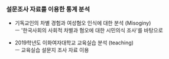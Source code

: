 ### 설문조사 자료를 이용한 통계 분석
- 기독교인의 차별 경험과 여성혐오 인식에 대한 분석 (Misoginy)  
ㅡ '한국사회의 사회적 차별과 혐오에 대한 시민의식 조사'를 바탕으로

- 2019학년도 이화여자대학교 교육실습 분석 (teaching)  
ㅡ 교육실습 설문지 조사 자료 이용
 
